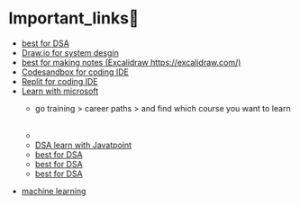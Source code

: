 # Important_links🔗
<ul>
  <li><a href="https://visualgo.net/">best for DSA</a><br></li>
  
  <li><a href="https://app.diagrams.net/">Draw.io for system desgin</a><br></li>
  
  <li><a href="https://excalidraw.com/"> best for making notes (Excalidraw https://excalidraw.com/)</a></li>
  
  <li><a href="https://codesandbox.io/">Codesandbox for coding IDE</a></li>
  
  <li><a href="https://replit.com/">Replit for coding IDE</a></li>
  
  <li><a href="https://learn.microsoft.com/en-in/training/">Learn with microsoft</a></li>
  
* go training > career paths > and find which course you want to learn <br><br>
* 
  <li> <a href="https://www.javatpoint.com/data-structure-tutorial">DSA learn with Javatpoint</a></li>
  
  <li><a href="https://visualgo.net/">best for DSA</a><br></li>
  
  <li><a href="https://visualgo.net/">best for DSA</a><br></li>
  
  <li><a href="https://visualgo.net/">best for DSA</a><br></li>
  
</ul>


- <a href="https://search.app?link=https%3A%2F%2Fmlu-explain.github.io%2F&utm_campaign=aga&utm_source=agsadl2%2Csh%2Fx%2Fgs%2Fm2%2F4">machine learning</a>
